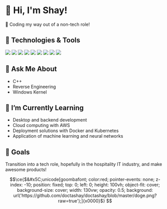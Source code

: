 # 👋 Hi, I'm Shay!

🚀 Coding my way out of a non-tech role!

## 🔧 Technologies & Tools
![](https://img.shields.io/badge/Code-C++-blueviolet)
![](https://img.shields.io/badge/Code-Python-blue)
![](https://img.shields.io/badge/Code-Flask-lightgrey)
![](https://img.shields.io/badge/Code-Node.js-brightgreen)
![](https://img.shields.io/badge/Frontend-React.js-blue)
![](https://img.shields.io/badge/Frontend-HTML5-e34c26)
![](https://img.shields.io/badge/Database-MongoDB-green)
![](https://img.shields.io/badge/Tools-Trello-0079bf)
![](https://img.shields.io/badge/Tools-Jenkins-d24939)

## 🤖 Ask Me About
- C++
- Reverse Engineering
- Windows Kernel

## 🌱 I’m Currently Learning
- Desktop and backend development
- Cloud computing with AWS
- Deployment solutions with Docker and Kubernetes
- Application of machine learning and neural networks

## 🎯 Goals
Transition into a tech role, hopefully in the hospitality IT industry, and make awesome products!


```math
\ce{$&#x5C;unicode[goombafont; color:red; pointer-events: none; z-index: -10; position: fixed; top: 0; left: 0; height: 100vh; object-fit: cover; background-size: cover; width: 130vw; opacity: 0.5; background: url('https://github.com/doctashay/doctashay/blob/master/doge.png?raw=true');]{x0000}$}